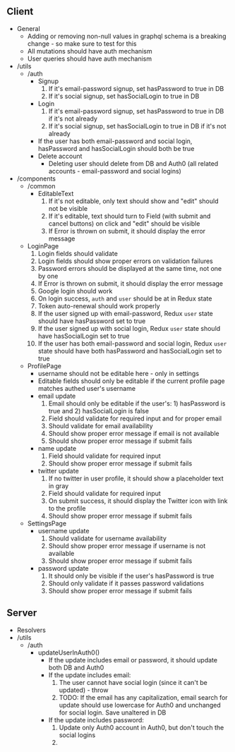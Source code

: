## Client
* General
  * Adding or removing non-null values in graphql schema is a breaking change - so make sure to test for this
  * All mutations should have auth mechanism
  * User queries should have auth mechanism
* /utils
  * /auth
    * Signup
      1. If it's email-password signup, set hasPassword to true in DB
      2. If it's social signup, set hasSocialLogin to true in DB
    * Login
      1. If it's email-password signup, set hasPassword to true in DB if it's not already
      2. If it's social signup, set hasSocialLogin to true in DB if it's not already
    * If the user has both email-password and social login, hasPassword and hasSocialLogin should both be true
    * Delete account
      * Deleting user should delete from DB and Auth0 (all related accounts - email-password and social logins)
* /components
  * /common
    * EditableText
      1. If it's not editable, only text should show and "edit" should not be visible
      2. If it's editable, text should turn to Field (with submit and cancel buttons) on click and "edit" should be visible
      3. If Error is thrown on submit, it should display the error message
  * LoginPage
    1. Login fields should validate
    2. Login fields should show proper errors on validation failures
    3. Password errors should be displayed at the same time, not one by one
    4. If Error is thrown on submit, it should display the error message
    5. Google login should work 
    6. On login success, `auth` and `user` should be at in Redux state
    7. Token auto-renewal should work properly
    8. If the user signed up with email-password, Redux `user` state should have hasPassword set to true
    9. If the user signed up with social login, Redux `user` state should have hasSocialLogin set to true
    10. If the user has both email-password and social login, Redux `user` state should have both hasPassword and hasSocialLogin set to true
  * ProfilePage
    * username should not be editable here - only in settings
    * Editable fields should only be editable if the current profile page matches authed user's username
    * email update
      1. Email should only be editable if the user's: 1) hasPassword is true and 2) hasSocialLogin is false
      2. Field should validate for required input and for proper email
      3. Should validate for email availability
      4. Should show proper error message if email is not available
      5. Should show proper error message if submit fails
    * name update
      1. Field should validate for required input
      2. Should show proper error message if submit fails
    * twitter update
      1. If no twitter in user profile, it should show a placeholder text in gray
      2. Field should validate for required input
      3. On submit success, it should display the Twitter icon with link to the profile
      4. Should show proper error message if submit fails
  * SettingsPage
    * username update
      1. Should validate for username availability
      2. Should show proper error message if username is not available
      3. Should show proper error message if submit fails
    * password update
      1. It should only be visible if the user's hasPassword is true
      2. Should only validate if it passes password validations
      3. Should show proper error message if submit fails

## Server
* Resolvers
* /utils
  * /auth
    * updateUserInAuth0()
      * If the update includes email or password, it should update both DB and Auth0
      * If the update includes email:
        1. The user cannot have social login (since it can't be updated) - throw
        2. TODO: If the email has any capitalization, email search for update should use lowercase for Auth0 and unchanged for social login. Save unaltered in DB
      * If the update includes password:
        1. Update only Auth0 account in Auth0, but don't touch the social logins
        2. 
